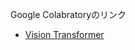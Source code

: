 Google Colabratoryのリンク
- [Vision Transformer](https://colab.research.google.com/drive/1QD0jCJzAmhxjy8a0Qw0g7zK5ER6HKixK?usp=sharing)
